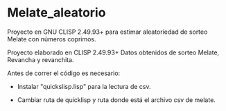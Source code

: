 # Melate_aleatorio
Proyecto en GNU CLISP 2.49.93+ para estimar aleatoriedad de sorteo Melate con números coprimos.


Proyecto elaborado en CLISP 2.49.93+
Datos obtenidos de sorteo Melate, Revancha y revanchita.

Antes de correr el código es necesario:

- Instalar "quickslisp.lisp" para la lectura de csv.

- Cambiar ruta de quicklisp y ruta donde está el archivo csv de melate.
